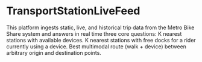 # TransportStationLiveFeed
This platform ingests static, live, and historical trip data from the Metro Bike Share system and answers in real time three core questions:  K nearest stations with available devices.  K nearest stations with free docks for a rider currently using a device.  Best multimodal route (walk + device) between arbitrary origin and destination points.
